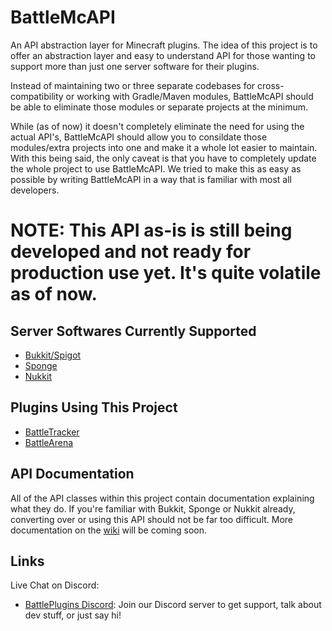 # BattleMcAPI
An API abstraction layer for Minecraft plugins. The idea of this project is to offer an abstraction layer and easy to understand API for those wanting to support more than just one server software for their plugins. 

Instead of maintaining two or three separate codebases for cross-compatibility or working with Gradle/Maven modules, BattleMcAPI should be able to eliminate those modules or separate projects at the minimum. 

While (as of now) it doesn't completely eliminate the need for using the actual API's, BattleMcAPI should allow you to consildate those modules/extra projects into one and make it a whole lot easier to maintain. With this being said, the only caveat is that you have to completely update the whole project to use BattleMcAPI. We tried to make this as easy as possible by writing BattleMcAPI in a way that is familiar with most all developers.

# NOTE: This API as-is is still being developed and not ready for production use yet. It's quite volatile as of now.

## Server Softwares Currently Supported
- [Bukkit/Spigot](http://spigotmc.org)
- [Sponge](https://www.spongepowered.org/)
- [Nukkit](https://nukkitx.com)

## Plugins Using This Project
- [BattleTracker](https://github.com/BattlePlugins/BattleTracker)
- [BattleArena](https://github.com/BattlePlugins/BattleArena-4.0)

## API Documentation
All of the API classes within this project contain documentation explaining what they do. If you're familiar with Bukkit, Sponge or Nukkit already, converting over or using this API should not be far too difficult. More documentation on the [wiki](https://github.com/BattlePlugins/BattleMcAPI/wiki) will be coming soon.

Links
------------
Live Chat on Discord:
* [BattlePlugins Discord](https://discord.gg/tMVPVJf): Join our Discord server to get support, talk about dev stuff, or just say hi!

